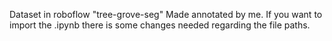 Dataset in roboflow "tree-grove-seg"
Made annotated by me.
If you want to import the .ipynb there is some changes needed regarding the file paths.
